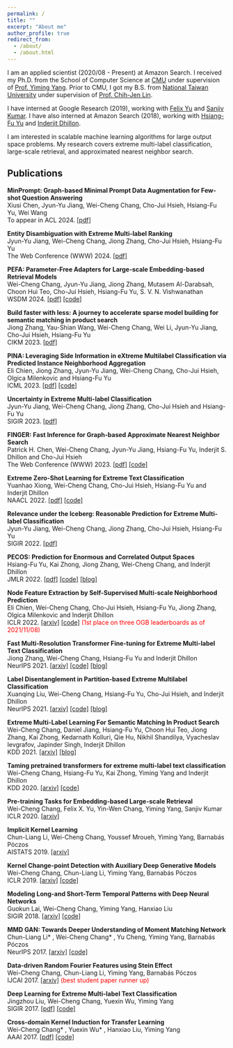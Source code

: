 ```yaml
---
permalink: /
title: ""
excerpt: "About me"
author_profile: true
redirect_from: 
  - /about/
  - /about.html
---
```


I am an applied scientist (2020/08 - Present) at Amazon Search. 
I received my Ph.D. from the School of Computer Science at <a href="https://www.cs.cmu.edu/">CMU</a>
under supervision of <a href="http://www.cs.cmu.edu/~yiming/">Prof. Yiming Yang</a>.
Prior to CMU, I got my B.S. from <a href="https://www.ntu.edu.tw/english/">National Taiwan University</a>
under supervision of <a href="https://www.csie.ntu.edu.tw/~cjlin/">Prof. Chih-Jen Lin</a>.

I have interned at Google Research (2019),
working with [Felix Yu](http://felixyu.org/) and [Sanjiv Kumar](http://www.sanjivk.com/).
I have also interned at Amazon Search (2018),
working with [Hsiang-Fu Yu](https://www.cs.utexas.edu/~rofuyu/) and [Inderjit Dhillon](https://www.cs.utexas.edu/~inderjit/).

I am interested in scalable machine learning algorithms for large output space problems.
My research covers extreme multi-label classification, large-scale retrieval, and approximated nearest neighbor search.


## Publications

**MinPrompt: Graph-based Minimal Prompt Data Augmentation for Few-shot Question Answering**
<br>Xiusi Chen, Jyun-Yu Jiang, Wei-Cheng Chang, Cho-Jui Hsieh, Hsiang-Fu Yu, Wei Wang
<br> To appear in ACL 2024.
[[pdf]](https://arxiv.org/pdf/2310.05007)

**Entity Disambiguation with Extreme Multi-label Ranking**
<br>Jyun-Yu Jiang, Wei-Cheng Chang, Jiong Zhang, Cho-Jui Hsieh, Hsiang-Fu Yu
<br> The Web Conference (WWW) 2024.
[[pdf]](https://dl.acm.org/doi/10.1145/3589334.3645498)

**PEFA: Parameter-Free Adapters for Large-scale Embedding-based Retrieval Models**
<br>Wei-Cheng Chang, Jyun-Yu Jiang, Jiong Zhang, Mutasem Al-Darabsah, Choon Hui Teo, Cho-Jui Hsieh, Hsiang-Fu Yu, S. V. N. Vishwanathan
<br> WSDM 2024.
[[pdf]](https://dl.acm.org/doi/10.1145/3616855.3635791)
[[code]](https://github.com/amzn/pecos/tree/mainline/examples/pefa-wsdm24)

**Build faster with less: A journey to accelerate sparse model building for semantic matching in product search**
<br>Jiong Zhang, Yau-Shian Wang, Wei-Cheng Chang, Wei Li, Jyun-Yu Jiang, Cho-Jui Hsieh, Hsiang-Fu Yu
<br>CIKM 2023.
[[pdf]](https://dl.acm.org/doi/abs/10.1145/3583780.3614661)

**PINA: Leveraging Side Information in eXtreme Multilabel Classification via Predicted Instance Neighborhood Aggregation**
<br>Eli Chien, Jiong Zhang, Jyun-Yu Jiang, Wei-Cheng Chang, Cho-Jui Hsieh, Olgica Milenkovic and Hsiang-Fu Yu
<br>ICML 2023.
[[pdf]](https://proceedings.mlr.press/v202/chien23a/chien23a.pdf)
[[code]](https://github.com/amzn/pecos/tree/mainline/examples/pina)

**Uncertainty in Extreme Multi-label Classification**
<br>Jyun-Yu Jiang, Wei-Cheng Chang, Jiong Zhang, Cho-Jui Hsieh and Hsiang-Fu Yu
<br>SIGIR 2023.
[[pdf]](https://dl.acm.org/doi/10.1145/3539618.3591780)

**FINGER: Fast Inference for Graph-based Approximate Nearest Neighbor Search**
<br>Patrick H. Chen, Wei-Cheng Chang, Jyun-Yu Jiang, Hsiang-Fu Yu, Inderjit S. Dhillon and Cho-Jui Hsieh
<br>The Web Conference (WWW) 2023.
[[pdf]](https://dl.acm.org/doi/10.1145/3543507.3583318)
[[code]](https://github.com/Patrick-H-Chen/FINGER)

**Extreme Zero-Shot Learning for Extreme Text Classification**
<br>Yuanhao Xiong, Wei-Cheng Chang, Cho-Jui Hsieh, Hsiang-Fu Yu and Inderjit Dhillon
<br>NAACL 2022.
[[pdf]](https://aclanthology.org/2022.naacl-main.399/)
[[code]](https://github.com/amzn/pecos/tree/mainline/examples/MACLR)

**Relevance under the Iceberg: Reasonable Prediction for Extreme Multi-label Classification**
<br>Jyun-Yu Jiang, Wei-Cheng Chang, Jiong Zhang, Cho-Jui Hsieh, Hsiang-Fu Yu
<br>SIGIR 2022.
[[pdf]](https://dl.acm.org/doi/abs/10.1145/3477495.3531767)

**PECOS: Prediction for Enormous and Correlated Output Spaces**
<br>Hsiang-Fu Yu, Kai Zhong, Jiong Zhang, Wei-Cheng Chang, and Inderjit Dhillon
<br>JMLR 2022.
[[pdf]](https://www.jmlr.org/papers/volume23/21-0085/21-0085.pdf)
[[code]](https://github.com/amzn/pecos)
[[blog]](https://www.amazon.science/blog/amazon-open-sources-library-for-prediction-over-large-output-spaces)

**Node Feature Extraction by Self-Supervised Multi-scale Neighborhood Prediction**
<br>Eli Chien, Wei-Cheng Chang, Cho-Jui Hsieh, Hsiang-Fu Yu, Jiong Zhang, Olgica Milenkovic and Inderjit Dhillon
<br>ICLR 2022.
[[arxiv]](https://arxiv.org/abs/2111.00064)
[[code]](https://github.com/amzn/pecos/tree/mainline/examples/giant-xrt)
<span style="color: red;">(1st place on three OGB leaderboards as of 2021/11/08)</span> 

**Fast Multi-Resolution Transformer Fine-tuning for Extreme Multi-label Text Classification**
<br>Jiong Zhang, Wei-Cheng Chang, Hsiang-Fu Yu and Inderjit Dhillon
<br>NeurIPS 2021.
[[arxiv]](https://arxiv.org/abs/2110.00685)
[[code]](https://github.com/amzn/pecos/tree/mainline/examples/xr-transformer-neurips21)
[[blog]](https://www.amazon.science/blog/neurips-2021-amazon-pushes-the-boundaries-of-extreme-multilabel-classification)

**Label Disentanglement in Partition-based Extreme Multilabel Classification**
<br>Xuanqing Liu, Wei-Cheng Chang, Hsiang-Fu Yu, Cho-Jui Hsieh, and Inderjit Dhillon
<br>NeurIPS 2021.
[[arxiv]](https://arxiv.org/abs/2106.12751)
[[code]](https://github.com/amzn/pecos/tree/mainline/examples/overlap-xmc)
[[blog]](https://www.amazon.science/blog/neurips-2021-amazon-pushes-the-boundaries-of-extreme-multilabel-classification)

**Extreme Multi-Label Learning For Semantic Matching In Product Search**
<br>Wei-Cheng Chang, Daniel Jiang, Hsiang-Fu Yu, Choon Hui Teo, Jiong Zhang, Kai Zhong, Kedarnath Kolluri, Qie Hu, Nikhil Shandilya, Vyacheslav Ievgrafov, Japinder Singh, Inderjit Dhillon
<br>KDD 2021.
[[arxiv]](https://arxiv.org/abs/2106.12657)
[[blog]](https://www.amazon.science/blog/applying-pecos-to-product-retrieval-and-text-autocompletion)

**Taming pretrained transformers for extreme multi-label text classification**
<br>Wei-Cheng Chang, Hsiang-Fu Yu, Kai Zhong, Yiming Yang and Inderjit Dhillon
<br>KDD 2020.
[[arxiv]](https://arxiv.org/abs/1905.02331)
[[code]](https://github.com/OctoberChang/X-Transformer)

**Pre-training Tasks for Embedding-based Large-scale Retrieval**
<br>Wei-Cheng Chang, Felix X. Yu, Yin-Wen Chang, Yiming Yang, Sanjiv Kumar
<br>ICLR 2020.
[[arxiv]](https://arxiv.org/abs/2002.03932)

**Implicit Kernel Learning**
<br>Chun-Liang Li, Wei-Cheng Chang, Youssef Mroueh, Yiming Yang, Barnabás Póczos
<br>AISTATS 2019.
[[arxiv]](https://arxiv.org/abs/1902.10214)

**Kernel Change-point Detection with Auxiliary Deep Generative Models**
<br>Wei-Cheng Chang, Chun-Liang Li, Yiming Yang, Barnabás Póczos
<br>ICLR 2019.
[[arxiv]](https://arxiv.org/abs/1901.06077)
[[code]](https://github.com/OctoberChang/klcpd_code)

**Modeling Long-and Short-Term Temporal Patterns with Deep Neural Networks**
<br>Guokun Lai, Wei-Cheng Chang, Yiming Yang, Hanxiao Liu
<br>SIGIR 2018.
[[arxiv]](https://arxiv.org/abs/1703.07015)
[[code]](https://github.com/laiguokun/LSTNet)

**MMD GAN: Towards Deeper Understanding of Moment Matching Network**
<br>Chun-Liang Li\* , Wei-Cheng Chang\* , Yu Cheng, Yiming Yang, Barnabás Póczos
<br>NeurIPS 2017.
[[arxiv]](https://arxiv.org/abs/1705.08584)
[[code]](https://github.com/OctoberChang/MMD-GAN)

**Data-driven Random Fourier Features using Stein Effect**
<br>Wei-Cheng Chang, Chun-Liang Li, Yiming Yang, Barnabás Póczos
<br>IJCAI 2017.
[[arxiv]](https://arxiv.org/abs/1705.08525)
<span style="color: red;">(best student paper runner up)</span>

**Deep Learning for Extreme Multi-label Text Classification**
<br>Jingzhou Liu, Wei-Cheng Chang, Yuexin Wu, Yiming Yang
<br>SIGIR 2017.
[[pdf]](https://dl.acm.org/doi/10.1145/3077136.3080834)
[[code]](https://github.com/jimmy646/XML-CNN)

**Cross-domain Kernel Induction for Transfer Learning**
<br>Wei-Cheng Chang\* , Yuexin Wu\* , Hanxiao Liu, Yiming Yang
<br>AAAI 2017.
[[pdf]](https://www.aaai.org/ocs/index.php/AAAI/AAAI17/paper/viewPaper/14781)
[[code]](https://github.com/OctoberChang/KerTL)

